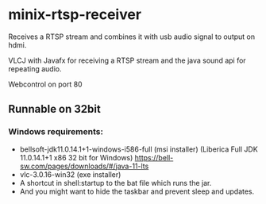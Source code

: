 # minix-rtsp-receiver
Receives a RTSP stream and combines it with usb audio signal to output on hdmi.

VLCJ with Javafx for receiving a RTSP stream and the java sound api for repeating audio.

Webcontrol on port 80

## Runnable on 32bit
### Windows requirements:
- bellsoft-jdk11.0.14.1+1-windows-i586-full (msi installer) (Liberica Full JDK 11.0.14.1+1 x86 32 bit for Windows) https://bell-sw.com/pages/downloads/#/java-11-lts   
- vlc-3.0.16-win32 (exe installer)  
- A shortcut in shell:startup to the bat file which runs the jar.
- And you might want to hide the taskbar and prevent sleep and updates.

